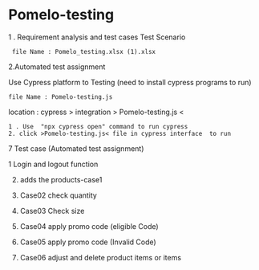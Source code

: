 # Pomelo-testing

1 . Requirement analysis and test cases
Test Scenario

     file Name : Pomelo_testing.xlsx (1).xlsx
     
     
     
2.Automated test assignment  

Use Cypress platform to Testing (need to install cypress programs to run)

	file Name : Pomelo-testing.js 

location : cypress > integration > Pomelo-testing.js <

	1 . Use  "npx cypress open" command to run cypress
	2. click >Pomelo-testing.js< file in cypress interface  to run 


7 Test case (Automated test assignment)


1  Login and logout function

2. adds the products-case1

3. Case02 check quantity

4. Case03 Check size

5. Case04 apply promo code (eligible Code)

6. Case05 apply promo code (Invalid Code)

7. Case06 adjust and delete product items or items






